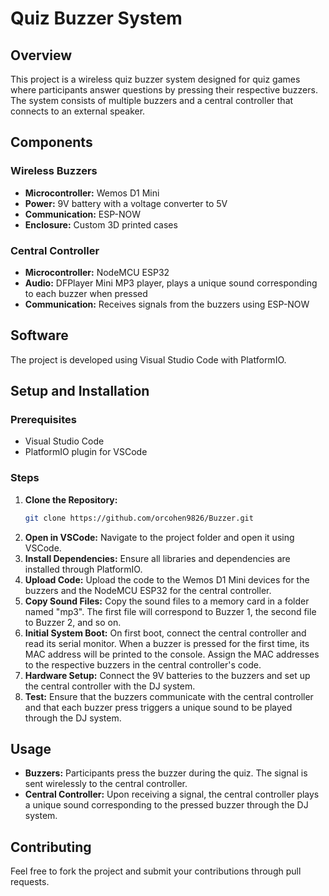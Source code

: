 # Quiz Buzzer System

## Overview
This project is a wireless quiz buzzer system designed for quiz games where participants answer questions by pressing their respective buzzers. The system consists of multiple buzzers and a central controller that connects to an external speaker.

## Components

### Wireless Buzzers
- **Microcontroller:** Wemos D1 Mini
- **Power:** 9V battery with a voltage converter to 5V
- **Communication:** ESP-NOW
- **Enclosure:** Custom 3D printed cases

### Central Controller
- **Microcontroller:** NodeMCU ESP32
- **Audio:** DFPlayer Mini MP3 player, plays a unique sound corresponding to each buzzer when pressed
- **Communication:** Receives signals from the buzzers using ESP-NOW

## Software
The project is developed using Visual Studio Code with PlatformIO.

## Setup and Installation

### Prerequisites
- Visual Studio Code
- PlatformIO plugin for VSCode

### Steps
1. **Clone the Repository:**
    ```sh
    git clone https://github.com/orcohen9826/Buzzer.git
    ```
2. **Open in VSCode:** Navigate to the project folder and open it using VSCode.
3. **Install Dependencies:** Ensure all libraries and dependencies are installed through PlatformIO.
4. **Upload Code:** Upload the code to the Wemos D1 Mini devices for the buzzers and the NodeMCU ESP32 for the central controller.
5. **Copy Sound Files:** Copy the sound files to a memory card in a folder named "mp3". The first file will correspond to Buzzer 1, the second file to Buzzer 2, and so on.
6. **Initial System Boot:** On first boot, connect the central controller and read its serial monitor. When a buzzer is pressed for the first time, its MAC address will be printed to the console. Assign the MAC addresses to the respective buzzers in the central controller's code.
7. **Hardware Setup:** Connect the 9V batteries to the buzzers and set up the central controller with the DJ system.
8. **Test:** Ensure that the buzzers communicate with the central controller and that each buzzer press triggers a unique sound to be played through the DJ system.

## Usage
- **Buzzers:** Participants press the buzzer during the quiz. The signal is sent wirelessly to the central controller.
- **Central Controller:** Upon receiving a signal, the central controller plays a unique sound corresponding to the pressed buzzer through the DJ system.

## Contributing
Feel free to fork the project and submit your contributions through pull requests.
